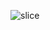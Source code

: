 ![slice](https://capsule-render.vercel.app/api?type=slice&color=FFFFFF&height=200&text=João%20Prates&fontAlign=70&rotate=13&fontAlignY=25&desc=FullStack%20Developer&descAlign=75&descAlignY=44)
